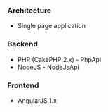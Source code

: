 ### Architecture

- Single page application

### Backend
	
- PHP (CakePHP 2.x) - PhpApi
- NodeJS - NodeJsApi

### Frontend	
	
- AngularJS 1.x

